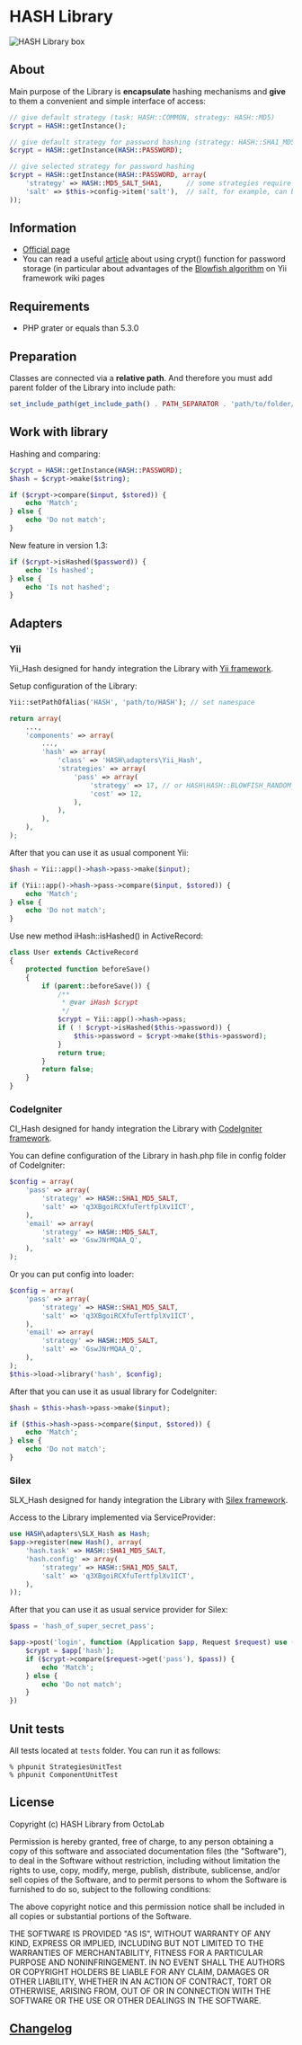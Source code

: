HASH Library
============

![HASH Library box](http://www.octolab.org/assets/img/libraries/HASHLibrary.png)

## About
Main purpose of the Library is **encapsulate** hashing mechanisms and **give** to them a convenient and simple interface of access:

```php
// give default strategy (task: HASH::COMMON, strategy: HASH::MD5)
$crypt = HASH::getInstance();

// give default strategy for password hashing (strategy: HASH::SHA1_MD5)
$crypt = HASH::getInstance(HASH::PASSWORD);

// give selected strategy for password hashing
$crypt = HASH::getInstance(HASH::PASSWORD, array(
	'strategy' => HASH::MD5_SALT_SHA1,		// some strategies require salt, by default $salt = substr(md5(__CLASS__), 0, 22)
	'salt' => $this->config->item('salt'),	// salt, for example, can be stored globally in the site settings
));
```


## Information
* [Official page](http://www.octolab.org/libraries/hash)
* You can read a useful [article](http://www.yiiframework.com/wiki/425/use-crypt-for-password-storage/) about using crypt() function for password storage (in particular about advantages of the [Blowfish algorithm](http://en.wikipedia.org/wiki/Blowfish_%28cipher%29) on Yii framework wiki pages



## Requirements
* PHP grater or equals than 5.3.0


## Preparation
Classes are connected via a **relative path**. And therefore you must add parent folder of the Library into include path:

```php
set_include_path(get_include_path() . PATH_SEPARATOR . 'path/to/folder/which/contains/HASH');
```


## Work with library
Hashing and comparing:

```php
$crypt = HASH::getInstance(HASH::PASSWORD);
$hash = $crypt->make($string);

if ($crypt->compare($input, $stored)) {
	echo 'Match';
} else {
	echo 'Do not match';
}
```

New feature in version 1.3:

```php
if ($crypt->isHashed($password)) {
	echo 'Is hashed';
} else {
	echo 'Is not hashed';
}
```


## Adapters
### Yii
Yii_Hash designed for handy integration the Library with [Yii framework](http://www.yiiframework.com/).

Setup configuration of the Library:

```php
Yii::setPathOfAlias('HASH', 'path/to/HASH'); // set namespace

return array(
	...,
	'components' => array(
		...,
		'hash' => array(
			'class' => 'HASH\adapters\Yii_Hash',
			'strategies' => array(
				'pass' => array(
					'strategy' => 17, // or HASH\HASH::BLOWFISH_RANDOM_SALT,
					'cost' => 12,
				),
			),
		),
	),
);
```

After that you can use it as usual component Yii:

```php
$hash = Yii::app()->hash->pass->make($input);

if (Yii::app()->hash->pass->compare($input, $stored)) {
	echo 'Match';
} else {
	echo 'Do not match';
}
```

Use new method iHash::isHashed() in ActiveRecord:

```php
class User extends CActiveRecord
{
	protected function beforeSave()
	{
		if (parent::beforeSave()) {
			/**
			 * @var iHash $crypt
			 */
			$crypt = Yii::app()->hash->pass;
			if ( ! $crypt->isHashed($this->password)) {
				$this->password = $crypt->make($this->password);
			}
			return true;
		}
		return false;
	}
}
```

### CodeIgniter
CI_Hash designed for handy integration the Library with [CodeIgniter framework](http://ellislab.com/codeigniter).

You can define configuration of the Library in hash.php file in config folder of CodeIgniter:

```php
$config = array(
	'pass' => array(
		'strategy' => HASH::SHA1_MD5_SALT,
		'salt' => 'q3XBgoiRCXfuTertfplXv1ICT',
	),
	'email' => array(
		'strategy' => HASH::MD5_SALT,
		'salt' => 'GswJNrMQAA_Q',
	),
);
```

Or you can put config into loader:

```php
$config = array(
	'pass' => array(
		'strategy' => HASH::SHA1_MD5_SALT,
		'salt' => 'q3XBgoiRCXfuTertfplXv1ICT',
	),
	'email' => array(
		'strategy' => HASH::MD5_SALT,
		'salt' => 'GswJNrMQAA_Q',
	),
);
$this->load->library('hash', $config);
```

After that you can use it as usual library for CodeIgniter:

```php
$hash = $this->hash->pass->make($input);

if ($this->hash->pass->compare($input, $stored)) {
	echo 'Match';
} else {
	echo 'Do not match';
}
```

### Silex
SLX_Hash designed for handy integration the Library with [Silex framework](http://silex.sensiolabs.org/).

Access to the Library implemented via ServiceProvider:

```php
use HASH\adapters\SLX_Hash as Hash;
$app->register(new Hash(), array(
	'hash.task' => HASH::SHA1_MD5_SALT,
	'hash.config' => array(
		'strategy' => HASH::SHA1_MD5_SALT,
		'salt' => 'q3XBgoiRCXfuTertfplXv1ICT',
	),
));
```

After that you can use it as usual service provider for Silex:

```php
$pass = 'hash_of_super_secret_pass';

$app->post('login', function (Application $app, Request $request) use ($pass) {
	$crypt = $app['hash'];
	if ($crypt->compare($request->get('pass'), $pass)) {
		echo 'Match';
	} else {
		echo 'Do not match';
	}
})
```


## Unit tests
All tests located at `tests` folder. You can run it as follows:

```
% phpunit StrategiesUnitTest
% phpunit ComponentUnitTest
```


## License

Copyright (c) HASH Library from OctoLab

Permission is hereby granted, free of charge, to any person obtaining a copy of this software and associated documentation files (the "Software"), to deal in the Software without restriction, including without limitation the rights to use, copy, modify, merge, publish, distribute, sublicense, and/or sell copies of the Software, and to permit persons to whom the Software is furnished to do so, subject to the following conditions:

The above copyright notice and this permission notice shall be included in all copies or substantial portions of the Software.

THE SOFTWARE IS PROVIDED "AS IS", WITHOUT WARRANTY OF ANY KIND, EXPRESS OR IMPLIED, INCLUDING BUT NOT LIMITED TO THE WARRANTIES OF MERCHANTABILITY, FITNESS FOR A PARTICULAR PURPOSE AND NONINFRINGEMENT. IN NO EVENT SHALL THE AUTHORS OR COPYRIGHT HOLDERS BE LIABLE FOR ANY CLAIM, DAMAGES OR OTHER LIABILITY, WHETHER IN AN ACTION OF CONTRACT, TORT OR OTHERWISE, ARISING FROM, OUT OF OR IN CONNECTION WITH THE SOFTWARE OR THE USE OR OTHER DEALINGS IN THE SOFTWARE.


## [Changelog](CHANGELOG.md)